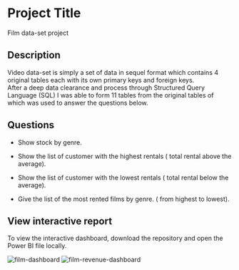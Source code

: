 # Project Title

Film data-set project

## Description

Video data-set is simply a set of data in sequel format which contains 4 original tables each with its own primary keys and foreign keys.  
After a deep data clearance and process through Structured Query Language (SQL)  I was able to form 11 tables from the original tables of which was used to answer the questions below.

## Questions  

- Show stock by genre.

- Show the list of customer with the highest rentals ( total rental above the average).

- Show the list of customer with the lowest rentals ( total rental below the average).

- Give the list of the most rented films by genre. ( from highest to lowest).


## View interactive report  

To view the interactive dashboard, download the repository and open the Power BI file locally.  

![film-dashboard](https://github.com/Salumpharesy/data-analysis-projects/assets/105717610/cd72bbee-c893-4c8c-943e-6b92cfba300c)
![film-revenue-dashboard](https://github.com/Salumpharesy/data-analysis-projects/assets/105717610/97640c64-2c8a-471b-8d33-8fa83d66cc21)

